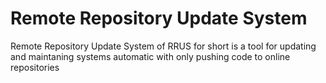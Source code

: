 # Remote Repository Update System 
<p>Remote Repository Update System of RRUS for short is a tool for updating and maintaning systems automatic with only pushing code to online repositories</p>
